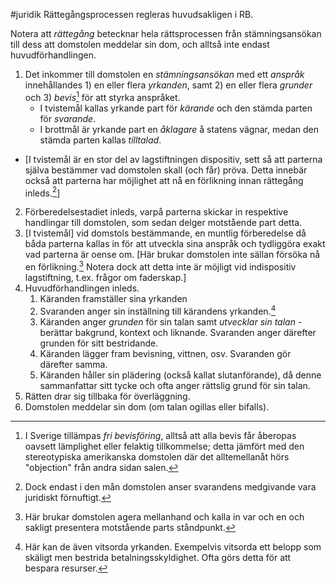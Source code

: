 #juridik 
Rättegångsprocessen regleras huvudsakligen i RB.

Notera att *rättegång* betecknar hela rättsprocessen från stämningsansökan till dess att domstolen meddelar sin dom, och alltså inte endast huvudförhandlingen.

1. Det inkommer till domstolen en *stämningsansökan* med ett *anspråk* innehållandes 1) en eller flera *yrkanden*, samt 2) en eller flera *grunder* och 3) *bevis*[^4] för att styrka anspråket.
	- I tvistemål kallas yrkande part för *kärande* och den stämda parten för *svarande*.
	- I brottmål är yrkande part en *åklagare* å statens vägnar, medan den stämda parten kallas *tilltalad*.
- \[I tvistemål är en stor del av lagstiftningen dispositiv, sett så att parterna själva bestämmer vad domstolen skall (och får) pröva. Detta innebär också att parterna har möjlighet att nå en förlikning innan rättegång inleds.[^1]\]
2. Förberedelsestadiet inleds, varpå parterna skickar in respektive handlingar till domstolen, som sedan delger motstående part detta.
3. \[I tvistemål\] vid domstols bestämmande, en muntlig förberedelse då båda parterna kallas in för att utveckla sina anspråk och tydliggöra exakt vad parterna är oense om. \[Här brukar domstolen inte sällan försöka nå en förlikning.[^2] Notera dock att detta inte är möjligt vid indispositiv lagstiftning, t.ex. frågor om faderskap.\]
4. Huvudförhandlingen inleds.
	1. Käranden framställer sina yrkanden
	2. Svaranden anger sin inställning till kärandens yrkanden.[^3]
	3. Käranden anger *grunden* för sin talan samt *utvecklar sin talan* - berättar bakgrund, kontext och liknande. Svaranden anger därefter grunden för sitt bestridande.
	4. Käranden lägger fram bevisning, vittnen, osv. Svaranden gör därefter samma.
	5. Käranden håller sin plädering (också kallat slutanförande), då denne sammanfattar sitt tycke och ofta anger rättslig grund för sin talan.
5. Rätten drar sig tillbaka för överläggning.
6. Domstolen meddelar sin dom (om talan ogillas eller bifalls).


[^1]: Dock endast i den mån domstolen anser svarandens medgivande vara juridiskt förnuftigt.
[^2]: Här brukar domstolen agera mellanhand och kalla in var och en och sakligt presentera motstående parts ståndpunkt.
[^3]: Här kan de även vitsorda yrkanden. Exempelvis vitsorda ett belopp som skäligt men bestrida betalningsskyldighet. Ofta görs detta för att bespara resurser.
[^4]: I Sverige tillämpas *fri bevisföring*, alltså att alla bevis får åberopas oavsett lämplighet eller felaktig tillkommelse; detta jämfört med den stereotypiska amerikanska domstolen där det alltemellanåt hörs "objection" från andra sidan salen. 